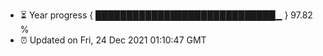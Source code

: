 - ⏳ Year progress { █████████████████████████████▁ } 97.82 %
- ⏰ Updated on Fri, 24 Dec 2021 01:10:47 GMT

